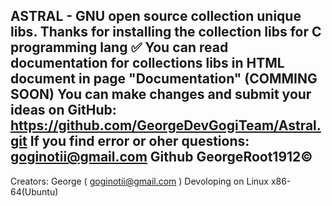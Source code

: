 ASTRAL - GNU open source collection unique libs.
Thanks for installing the collection libs for C programming lang ✅
You can read documentation for collections libs in HTML document in page "Documentation" (COMMING SOON)
You can make changes and submit your ideas on GitHub: https://github.com/GeorgeDevGogiTeam/Astral.git 
If you find error or oher questions: goginotii@gmail.com
Github GeorgeRoot1912©
--------------------------------------------------------------------------------------
Creators:
George ( goginotii@gmail.com ) Devoloping on Linux x86-64(Ubuntu)




